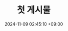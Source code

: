 ---
title: 첫 게시물
date: 2024-11-09 02:45:10 +09:00
categories: [메인 카테고리, 서브 카테고리]
tags:
  [
    tag1,
    tag2,
    tag3
  ]
# 11
---